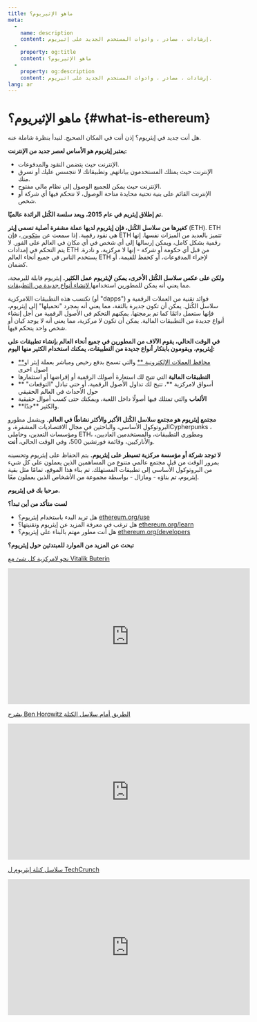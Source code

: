 ```yaml
---
title: ماهو الإثيريوم؟
meta:
  - 
    name: description
    content: إرشادات ، مصادر ، وادوات المستخدم الجديد على إثيريوم.
  - 
    property: og:title
    content: ماهو الإثيريوم؟
  - 
    property: og:description
    content: إرشادات ، مصادر ، وادوات المستخدم الجديد على اثيريوم.
lang: ar
---
```


# ماهو الإثيريوم؟ {#what-is-ethereum}

هل أنت جديد في إيثريوم؟ إذن أنت في المكان الصحيح. لنبدأ بنظرة شاملة عنه.

**يعتبر إيثريوم هو الأساس لعصر جديد من الإنترنت:**

- الإنترنت حيث يتضمن النقود والمدفوعات.
- الإنترنت حيث يمتلك المستخدمون بياناتهم, وتطبيقاتك لا تتجسس عليك أو تسرق منك.
- الإنترنت حيث يمكن للجميع الوصول إلى نظام مالي مفتوح.
- الإنترنت القائم على بنية تحتية محايدة متاحة الوصول، لا تتحكم فيها أي شركة أو شخص.

**تم إطلاق إيثريم في عام 2015، ويعد سلسة الكُتل الرائدة عالميًا.**

**كغيرها من سلاسل الكُتل، فإن إيثريوم لديها عملة مشفرة أصلية تسمى إيثر** (ETH). ETH هي نقود رقمية. إذا سمعت عن [ بيتكوين ](http://bitcoin.org/)، فإن ETH تتميز بالعديد من الميزات نفسها. إنها رقمية بشكل كامل، ويمكن إرسالها إلى أي شخص في أي مكان في العالم على الفور. لا يتم التحكم في إمدادات ETH من قبل أي حكومة أو شركة - إنها لا مركزية، و نادرة. يستخدم الناس في جميع أنحاء العالم ETH لإجراء المدفوعات، أو كحفظ للقيمة، أو كضمان.

**ولكن على عكس سلاسل الكُتل الأخرى، يمكن لإيثريوم عمل الكثير.** إيثريوم قابلة للبرمجة، مما يعني أنه يمكن للمطورين استخدامها[ لإنشاء أنواع جديدة من التطبيقات](/use/#1-use-an-application-built-on-ethereum).

تكتسب هذه التطبيقات اللامركزية (أو "dapps") فوائد تقنية من العملات الرقمية و سلاسل الكُتل. يمكن أن تكون جديرة بالثقة، مما يعني أنه بمجرد "تحميلها" إلى إيثريوم، فإنها ستعمل دائمًا كما تم برمجتها. يمكنهم التحكم في الأصول الرقمية من أجل إنشاء أنواع جديدة من التطبيقات المالية. يمكن أن تكون لا مركزية، مما يعني أنه لا يوجد كيان أو شخص واحد يتحكم فيها.

**في الوقت الحالي، يقوم الآلاف من المطورين في جميع أنحاء العالم بإنشاء تطبيقات على إيثريوم، ويقومون بابتكار أنواع جديدة من التطبيقات، يمكنك استخدام الكثير منها اليوم:**

- [**محافظ العملات الإلكترونية **](/use/#3-what-is-a-wallet-and-which-one-should-i-use) والتي تسمح بدفع رخيص ومباشر بعملة إيثر او اصول اخرى
- **التطبيقات المالية** التي تتيح لك استعارة أصولك الرقمية أو إقراضها أو استثمارها
- ** أسواق لامركزية **، تتيح لك تداول الأصول الرقمية، أو حتى تبادل "التوقعات" حول الأحداث في العالم الحقيقي
- **الألعاب** والتي تمتلك فيها أصولًا داخل اللعبة، ويمكنك حتى كسب أموال حقيقية
- **والكثير **جدًا.

**مجتمع إيثريوم هو مجتمع سلاسل الكُتل الأكبر والأكثر نشاطًا في العالم.** ويشمل مطورو البروتوكول الأساسي، والباحثين في مجال الاقتصاديات المشفرة، وCypherpunks ، ومؤسسات التعدين، وحاملي ETH، ومطوري التطبيقات، والمستخدمين العاديين، والأناركيين، وقائمة فورتشين 500، وفي الوقت الحالي، **أنت**.

**لا توجد شركة أو مؤسسة مركزية تسيطر على إيثريوم.** يتم الحفاظ على إيثريوم وتحسينه بمرور الوقت من قبل مجتمع عالمي متنوع من المساهمين الذين يعملون على كل شيء من البروتوكول الأساسي إلى تطبيقات المستهلك. تم بناء هذا الموقع، تمامًا مثل بقية إيثريوم، تم بناؤه - ومازال - بواسطة مجموعة من الأشخاص الذين يعملون معًا.

**مرحبا بك في إيثريوم.**

**لست متأكد من أين تبدأ؟**

- هل تريد البدء باستخدام إيثريوم؟ [ethereum.org/use](/الاستخدام/)
- هل ترغب في معرفة المزيد عن إيثريوم وتقنيتها؟ [ethereum.org/learn](/تعلم/)
- هل أنت مطور مهتم بالبناء على إيثريوم؟ [ethereum.org/developers](/المطورون/)

**تبحث عن المزيد من الموارد للمبتدئين حول إيثريوم؟**

[نحو لامركزية كل شئ مع Vitalik Buterin](https://youtu.be/WSN5BaCzsbo)

<div class="iframe-container">
  <iframe width="560" height="315" src="https://www.youtube.com/embed/WSN5BaCzsbo" frameborder="0" allow="accelerometer; autoplay; encrypted-media; gyroscope; picture-in-picture" allowfullscreen></iframe>
</div>

[يشرح Ben Horowitz الطريق أمام سلاسل الكتلة](https://www.youtube.com/watch?v=l9jvKWKmRfs&feature=youtu.be)

<div class="iframe-container">
  <iframe width="560" height="315" src="https://www.youtube.com/embed/l9jvKWKmRfs" frameborder="0" allow="accelerometer; autoplay; encrypted-media; gyroscope; picture-in-picture" allowfullscreen></iframe>
</div>

[سلاسل كتلة إيثريوم ل TechCrunch](https://www.youtube.com/watch?v=WfULutvxvzY)

<div class="iframe-container">
  <iframe width="560" height="315" src="https://www.youtube.com/embed/WfULutvxvzY" frameborder="0" allow="accelerometer; autoplay; encrypted-media; gyroscope; picture-in-picture" allowfullscreen></iframe>
</div>
